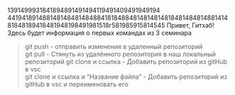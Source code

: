 1391499931841894891491494119491409491949194
4419418914881481484814848841818488481481481481848148481488141481848189418481948198491981518г581985915814545
Привет, Гитхаб! Здесь будет информация о первых командах из 3 семинара
> git push - отправить изменения в удаленный репозиторий  
> git pull - Стянуть из удалённого репозитория в наш локальный репозиторий 
> git clone и ссылка - Добавить репозиторий из gitHub в vsc  
> git clone и ссылка и “Название файла” - Добавить репозиторий из gitHub в vsc и переименовать его  
 
  

